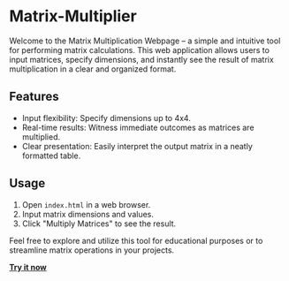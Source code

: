 # Matrix-Multiplier

Welcome to the Matrix Multiplication Webpage – a simple and intuitive tool for performing matrix calculations. This web application allows users to input matrices, specify dimensions, and instantly see the result of matrix multiplication in a clear and organized format.

## Features
- Input flexibility: Specify dimensions up to 4x4.
- Real-time results: Witness immediate outcomes as matrices are multiplied.
- Clear presentation: Easily interpret the output matrix in a neatly formatted table.

## Usage
1. Open `index.html` in a web browser.
2. Input matrix dimensions and values.
3. Click "Multiply Matrices" to see the result.

Feel free to explore and utilize this tool for educational purposes or to streamline matrix operations in your projects.

[**Try it now**](https://Shahiriya01.github.io/Matrix-Multiplier)
